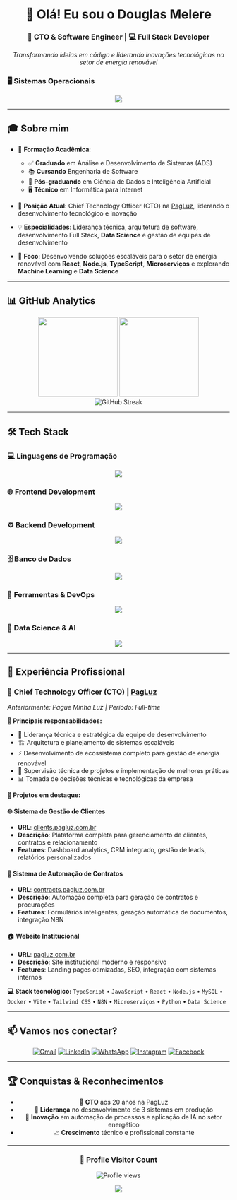 <div align="center">
  <h1>👋 Olá! Eu sou o Douglas Melere</h1>
  <h3>🚀 CTO & Software Engineer | 💻 Full Stack Developer</h3>
  
  <p>
    <em>Transformando ideias em código e liderando inovações tecnológicas no setor de energia renovável</em>
  </p>
</div>

### 🖥️ **Sistemas Operacionais**
<div align="center">
  <img src="https://skillicons.dev/icons?i=windows,linux,apple" />
</div>

---

## 🎓 Sobre mim 

<div align="left">
  
- 🎯 **Formação Acadêmica**: 
  - ✅ **Graduado** em Análise e Desenvolvimento de Sistemas (ADS)
  - 📚 **Cursando** Engenharia de Software
  - 🤖 **Pós-graduando** em Ciência de Dados e Inteligência Artificial
  - 🖥️ **Técnico** em Informática para Internet

- 🚀 **Posição Atual**: Chief Technology Officer (CTO) na [PagLuz](https://pagluz.com.br/), liderando o desenvolvimento tecnológico e inovação

- 💡 **Especialidades**: Liderança técnica, arquitetura de software, desenvolvimento Full Stack, **Data Science** e gestão de equipes de desenvolvimento

- 🌱 **Foco**: Desenvolvendo soluções escaláveis para o setor de energia renovável com **React**, **Node.js**, **TypeScript**, **Microserviços** e explorando **Machine Learning** e **Data Science**

</div>

---

## 📊 GitHub Analytics

<div align="center">
  <img height="180em" src="https://github-readme-stats.vercel.app/api?username=douglasmelere&show_icons=true&theme=tokyonight&locale=pt-br&hide_border=true&bg_color=0D1117&title_color=F85D7F&icon_color=F85D7F&text_color=FFFFFF"/>
  <img height="180em" src="https://github-readme-stats.vercel.app/api/top-langs/?username=douglasmelere&layout=compact&theme=tokyonight&locale=pt-br&hide_border=true&bg_color=0D1117&title_color=F85D7F&text_color=FFFFFF"/>
</div>

<div align="center">
  <img src="https://streak-stats.demolab.com/?user=douglasmelere&theme=dark&hide_border=true&background=0D1117&stroke=F85D7F&ring=F85D7F&fire=F85D7F&currStreakNum=FFFFFF&sideNums=FFFFFF&currStreakLabel=FFFFFF&sideLabels=FFFFFF&dates=FFFFFF" alt="GitHub Streak"/>
</div>

---

## 🛠️ Tech Stack

### 💻 **Linguagens de Programação**
<div align="center">
  <img src="https://skillicons.dev/icons?i=c,javascript,typescript" />
</div>

### 🌐 **Frontend Development**
<div align="center">
  <img src="https://skillicons.dev/icons?i=html,css,react,bootstrap,tailwind,vite" />
</div>

### ⚙️ **Backend Development**
<div align="center">
  <img src="https://skillicons.dev/icons?i=nodejs,express,nestjs" />
</div>

### 🗄️ **Banco de Dados**
<div align="center">
  <img src="https://skillicons.dev/icons?i=mysql,postgresql,mongodb" />
</div>

### 🔧 **Ferramentas & DevOps**
<div align="center">
  <img src="https://skillicons.dev/icons?i=git,github,docker,vscode,figma,postman" />
</div>

### 🤖 **Data Science & AI**
<div align="center">
  <img src="https://skillicons.dev/icons?i=python,tensorflow,pytorch" />
</div>

---

## 💼 Experiência Profissional

<div align="left">

### 🏢 **Chief Technology Officer (CTO)** | [PagLuz](https://pagluz.com.br/)
*Anteriormente: Pague Minha Luz | Período: Full-time*

**🎯 Principais responsabilidades:**
- 👥 Liderança técnica e estratégica da equipe de desenvolvimento
- 🏗️ Arquitetura e planejamento de sistemas escaláveis
- ⚡ Desenvolvimento de ecossistema completo para gestão de energia renovável
- 🔧 Supervisão técnica de projetos e implementação de melhores práticas
- 📊 Tomada de decisões técnicas e tecnológicas da empresa

**🚀 Projetos em destaque:**

#### 🌐 **Sistema de Gestão de Clientes**
- **URL**: [clients.pagluz.com.br](https://clients.pagluz.com.br)
- **Descrição**: Plataforma completa para gerenciamento de clientes, contratos e relacionamento
- **Features**: Dashboard analytics, CRM integrado, gestão de leads, relatórios personalizados

#### 📄 **Sistema de Automação de Contratos**
- **URL**: [contracts.pagluz.com.br](https://contracts.pagluz.com.br)
- **Descrição**: Automação completa para geração de contratos e procurações
- **Features**: Formulários inteligentes, geração automática de documentos, integração N8N

#### 🏠 **Website Institucional**
- **URL**: [pagluz.com.br](https://pagluz.com.br)
- **Descrição**: Site institucional moderno e responsivo
- **Features**: Landing pages otimizadas, SEO, integração com sistemas internos

**💻 Stack tecnológico:**
`TypeScript` • `JavaScript` • `React` • `Node.js` • `MySQL` • `Docker` • `Vite` • `Tailwind CSS` • `N8N` • `Microserviços` • `Python` • `Data Science`

</div>

---

## 📫 Vamos nos conectar?

<div align="center">
  
[![Gmail](https://img.shields.io/badge/Gmail-D14836?style=for-the-badge&logo=gmail&logoColor=white)](mailto:douglasmelere@gmail.com)
[![LinkedIn](https://img.shields.io/badge/LinkedIn-0077B5?style=for-the-badge&logo=linkedin&logoColor=white)](https://www.linkedin.com/in/douglas-junior-22840b2a4/)
[![WhatsApp](https://img.shields.io/badge/WhatsApp-25D366?style=for-the-badge&logo=whatsapp&logoColor=white)](https://wa.me/+5549999330101)
[![Instagram](https://img.shields.io/badge/Instagram-E4405F?style=for-the-badge&logo=instagram&logoColor=white)](https://www.instagram.com/douglasmelere)
[![Facebook](https://img.shields.io/badge/Facebook-1877F2?style=for-the-badge&logo=facebook&logoColor=white)](https://www.facebook.com/profile.php?id=100006770490785)

</div>

---

## 🏆 Conquistas & Reconhecimentos

<div align="center">
  
- 🎯 **CTO** aos 20 anos na PagLuz
- 🚀 **Liderança** no desenvolvimento de 3 sistemas em produção
- 🤖 **Inovação** em automação de processos e aplicação de IA no setor energético
- 📈 **Crescimento** técnico e profissional constante

</div>

---

<div align="center">
  <h3><b>📍 Profile Visitor Count</b></h3>
  <p align="center">
    <img src="https://komarev.com/ghpvc/?username=douglasmelere&color=blueviolet&style=flat-square&label=Profile+Views" alt="Profile views" />
  </p>
</div>

<div align="center">
  <img src="https://capsule-render.vercel.app/api?type=waving&color=gradient&height=100&section=footer"/>
</div>
